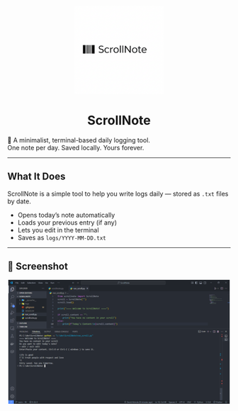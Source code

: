 <p align="center">
  <img src="scrollnote.png" alt="ScrollNote logo" width="200"/>
</p>

<h1 align="center">ScrollNote</h1>

📝 A minimalist, terminal-based daily logging tool.  
One note per day. Saved locally. Yours forever.

---

##  What It Does

ScrollNote is a simple tool to help you write logs daily — stored as `.txt` files by date.

- Opens today’s note automatically
- Loads your previous entry (if any)
- Lets you edit in the terminal
- Saves as `logs/YYYY-MM-DD.txt`

---

## 📸 Screenshot

<p align="center">
  <img src="run_scroll.png" alt="ScrollNote logo" width="500"/>
</p>

